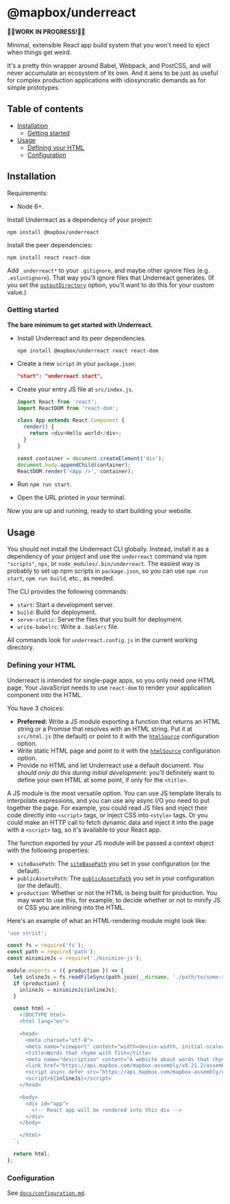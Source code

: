# @mapbox/underreact

🚨🚨**WORK IN PROGRESS!**🚨🚨

Minimal, extensible React app build system that you won't need to eject when things get weird.

It's a pretty thin wrapper around Babel, Webpack, and PostCSS, and will never accumulate an ecosystem of its own. And it aims to be just as useful for complex production applications with idiosyncratic demands as for simple prototypes.

## Table of contents

- [Installation](#installation)
  - [Getting started](#getting-started)
- [Usage](#usage)
  - [Defining your HTML](#defining-your-html)
  - [Configuration](#configuration)

## Installation

Requirements:

- Node 6+.

Install Underreact as a dependency of your project:

```
npm install @mapbox/underreact
```

Install the peer dependencies:

```
npm install react react-dom
```

Add `_underreact*` to your `.gitignore`, and maybe other ignore files (e.g. `.eslintignore`). That way you'll ignore files that Underreact generates. (If you set the [`outputDirectory`] option, you'll want to do this for your custom value.)

### Getting started

**The bare minimum to get started with Underreact.**

- Install Underreact and its peer dependencies.
  ```
  npm install @mapbox/underreact react react-dom
  ```
- Create a new `script` in your `package.json`:
  ```json
  "start": "underreact start",
  ```
- Create your entry JS file at `src/index.js`.

  ```js
  import React from 'react';
  import ReactDOM from 'react-dom';

  class App extends React.Component {
    render() {
      return <div>Hello world</div>;
    }
  }

  const container = document.createElement('div');
  document.body.appendChild(container);
  ReactDOM.render('<App />', container);
  ```

- Run `npm run start`.
- Open the URL printed in your terminal.

Now you are up and running, ready to start building your website.

## Usage

You should not install the Underreact CLI globally. Instead, install it as a dependency of your project and use the `underreact` command via npm `"scripts"`, `npx`, or `node_modules/.bin/underreact`. The easiest way is probably to set up npm scripts in `package.json`, so you can use `npm run start`, `npm run build`, etc., as needed.

The CLI provides the following commands:

- `start`: Start a development server.
- `build`: Build for deployment.
- `serve-static`: Serve the files that you built for deployment.
- `write-babelrc`: Write a `.bablerc` file.

All commands look for `underreact.config.js` in the current working directory.

### Defining your HTML

Underreact is intended for single-page apps, so you only need one HTML page. Your JavaScript needs to use `react-dom` to render your application component into the HTML.

You have 3 choices:

- **Preferred:** Write a JS module exporting a function that returns an HTML string or a Promise that resolves with an HTML string. Put it at `src/html.js` (the default) or point to it with the [`htmlSource`] configuration option.
- Write static HTML page and point to it with the [`htmlSource`] configuration option.
- Provide no HTML and let Underreact use a default document. *You should only do this during initial development*: you'll definitely want to define your own HTML at some point, if only for the `<title>`.

A JS module is the most versatile option. You can use JS template literals to interpolate expressions, and you can use any async I/O you need to put together the page. For example, you could read JS files and inject their code directly into `<script>` tags, or inject CSS into `<style>` tags. Or you could make an HTTP call to fetch dynamic data and inject it into the page with a `<script>` tag, so it's available to your React app.

The function exported by your JS module will be passed a context object with the following properties:

- `siteBasePath`: The [`siteBasePath`] you set in your configuration (or the default).
- `publicAssetsPath`: The [`publicAssetsPath`] you set in your configuration (or the default).
- `production`: Whether or not the HTML is being built for production. You may want to use this, for example, to decide whether or not to minify JS or CSS you are inlining into the HTML.

Here's an example of what an HTML-rendering module might look like:

```js
'use strict';

const fs = require('fs');
const path = require('path');
const minimizeJs = require('./minimize-js');

module.exports = ({ production }) => {
  let inlineJs = fs.readFileSync(path.join(__dirname, './path/to/some-script.js'));
  if (production) {
    inlineJs = minimizeJs(inlineJs);
  }

  const html = `
    <!DOCTYPE html>
    <html lang="en">

    <head>
      <meta charset="utf-8">
      <meta name="viewport" content="width=device-width, initial-scale=1.0, shrink-to-fit=no">
      <title>Words that rhyme with fish</title>
      <meta name="description" content="A website about words that rhyme with fish, like plish">
      <link href="https://api.mapbox.com/mapbox-assembly/v0.21.2/assembly.min.css" rel="stylesheet">
      <script async defer src="https://api.mapbox.com/mapbox-assembly/v0.21.2/assembly.js"></script>
      <script>${inlineJs}</script>
    </head>

    <body>
      <div id="app">
        <!-- React app will be rendered into this div -->
      </div>
    </body>

    </html>
  `;

  return html;
};
```

### Configuration

See [`docs/configuration.md`](docs/configuration.md).

[`htmlsource`]: ./docs/configuration.md#htmlsource

[`sitebasepath`]: ./docs/configuration.md#sitebasepath

[`publicassetspath`]: ./docs/configuration.md#publicassetspath

[`outputdirectory`]: ./docs/configuration.md#outputdirectory
